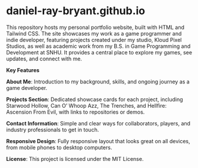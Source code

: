 # daniel-ray-bryant.github.io
This repository hosts my personal portfolio website, built with HTML and Tailwind CSS. The site showcases my work as a game programmer and indie developer, featuring projects created under my studio, Kloud Pixel Studios, as well as academic work from my B.S. in Game Programming and Development at SNHU. It provides a central place to explore my games, see updates, and connect with me.

**Key Features**

**About Me**: 
Introduction to my background, skills, and ongoing journey as a game developer.

**Projects Section**: 
Dedicated showcase cards for each project, including Starwood Hollow, Can O’ Whoop Azz, The Trenches, and Hellfire: Ascension From Evil, with links to repositories or demos.

**Contact Information**: 
Simple and clear ways for collaborators, players, and industry professionals to get in touch.

**Responsive Design**: 
Fully responsive layout that looks great on all devices, from mobile phones to desktop computers.

**License**:
This project is licensed under the MIT License.
